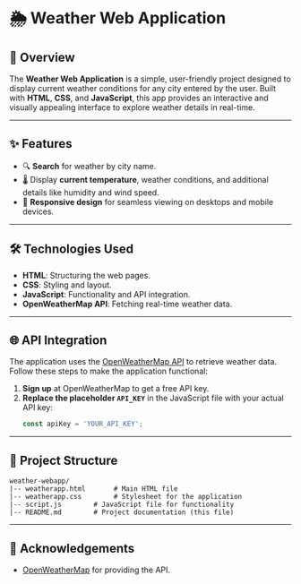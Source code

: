 # 🌦️ Weather Web Application

## 🌟 Overview
The **Weather Web Application** is a simple, user-friendly project designed to display current weather conditions for any city entered by the user. Built with **HTML**, **CSS**, and **JavaScript**, this app provides an interactive and visually appealing interface to explore weather details in real-time.

---

## ✨ Features
- 🔍 **Search** for weather by city name.
- 🌡️ Display **current temperature**, weather conditions, and additional details like humidity and wind speed.
- 📱 **Responsive design** for seamless viewing on desktops and mobile devices.

---

## 🛠️ Technologies Used
- **HTML**: Structuring the web pages.
- **CSS**: Styling and layout.
- **JavaScript**: Functionality and API integration.
- **OpenWeatherMap API**: Fetching real-time weather data.

---

## 🌐 API Integration
The application uses the [OpenWeatherMap API](https://openweathermap.org/api) to retrieve weather data. Follow these steps to make the application functional:
1. **Sign up** at OpenWeatherMap to get a free API key.
2. **Replace the placeholder `API_KEY`** in the JavaScript file with your actual API key:
   ```javascript
   const apiKey = 'YOUR_API_KEY';
   ```

---

## 📂 Project Structure
```
weather-webapp/
|-- weatherapp.html       # Main HTML file
|-- weatherapp.css        # Stylesheet for the application
|-- script.js        # JavaScript file for functionality
|-- README.md        # Project documentation (this file)
```

---

## 🙌 Acknowledgements
- [OpenWeatherMap](https://openweathermap.org/) for providing the API.
